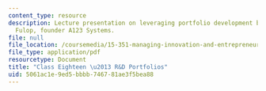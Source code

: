 ```yaml
---
content_type: resource
description: Lecture presentation on leveraging portfolio development by visitor Ric
  Fulop, founder A123 Systems.
file: null
file_location: /coursemedia/15-351-managing-innovation-and-entrepreneurship-spring-2008/5061ac1e9ed5bbbb746781ae3f5bea88_18_lec.pdf
file_type: application/pdf
resourcetype: Document
title: "Class Eighteen \u2013 R&D Portfolios"
uid: 5061ac1e-9ed5-bbbb-7467-81ae3f5bea88
---
```

